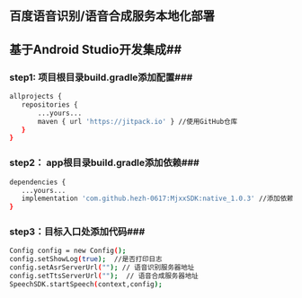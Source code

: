 ## 百度语音识别/语音合成服务本地化部署

## 基于Android Studio开发集成##

### step1: 项目根目录build.gradle添加配置###

```bash
allprojects {
   repositories {
       ...yours...
       maven { url 'https://jitpack.io' } //使用GitHub仓库
   }
}
```


### step2： app根目录build.gradle添加依赖###

```bash
dependencies {
   ...yours...
   implementation 'com.github.hezh-0617:MjxxSDK:native_1.0.3' //添加依赖
}
```


### step3：目标入口处添加代码###
```bash
Config config = new Config();
config.setShowLog(true);  //是否打印日志
config.setAsrServerUrl(""); // 语音识别服务器地址
config.setTtsServerUrl("");  // 语音合成服务器地址
SpeechSDK.startSpeech(context,config);
```
